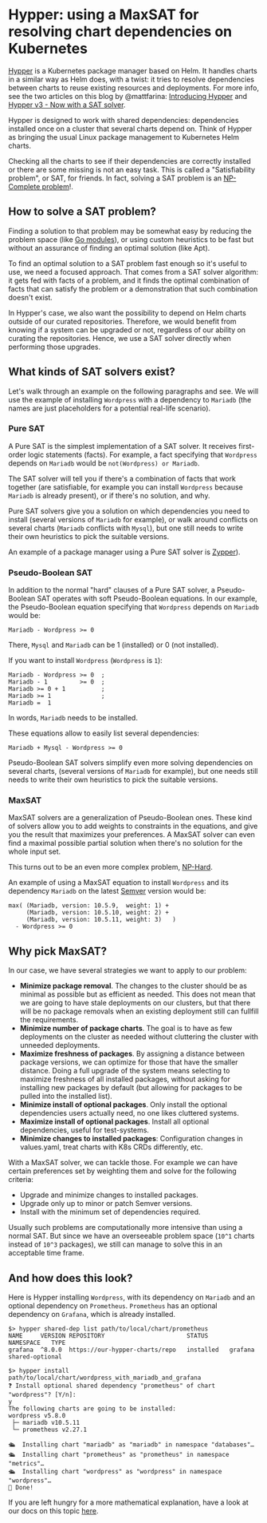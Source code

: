 # Hypper: using a MaxSAT for resolving chart dependencies on Kubernetes

[Hypper](http://hypper.io) is a Kubernetes package manager based on Helm. It
handles charts in a similar way as Helm does, with a twist: it tries to resolve
dependencies between charts to reuse existing resources and deployments.
For more info, see the two articles on this blog by @mattfarina: [Introducing
Hypper](https://community.suse.com/posts/15893197) and
[Hypper v3 - Now with a SAT solver](https://community.suse.com/posts/14072167).

Hypper is designed to work with shared dependencies: dependencies installed once
on a cluster that several charts depend on. Think of Hypper as bringing the
usual Linux package management to Kubernetes Helm charts.

Checking all the charts to see if their dependencies are correctly installed or
there are some missing is not an easy task. This is called a "Satisfiability
problem", or SAT, for friends. In fact, solving a SAT problem is an [NP-Complete
problem](https://en.wikipedia.org/wiki/Boolean_satisfiability_problem#Unrestricted_satisfiability_(SAT))!.

## How to solve a SAT problem?

Finding a solution to that problem may be somewhat easy by reducing the problem
space (like [Go modules](https://golang.org/ref/mod)), or using custom heuristics to be fast but without an
assurance of finding an optimal solution (like Apt).

To find an optimal solution to a SAT problem fast enough so it's useful to use,
we need a focused approach. That comes from a SAT solver algorithm: it gets fed
with facts of a problem, and it finds the optimal combination of facts that can
satisfy the problem or a demonstration that such combination doesn't exist.

In Hypper's case, we also want the possibility to depend on Helm charts outside
of our curated repositories. Therefore, we would benefit from knowing if a
system can be upgraded or not, regardless of our ability on curating the
repositories. Hence, we use a SAT solver directly when performing those
upgrades.

## What kinds of SAT solvers exist?

Let's walk through an example on the following paragraphs and see. We will use
the example of installing `Wordpress` with a dependency to `Mariadb` (the names
are just placeholders for a potential real-life scenario).

### Pure SAT

A Pure SAT is the simplest implementation of a SAT solver. It receives
first-order logic statements (facts). For example, a fact specifying that
`Wordpress` depends on `Mariadb` would be `not(Wordpress) or Mariadb`.

The SAT solver will tell you if there's a combination of facts that work together
(are satisfiable, for example you can install `Wordpress` because `Mariadb` is
already present), or if there's no solution, and why.

Pure SAT solvers give you a solution on which dependencies you need to install
(several versions of `Mariadb` for example), or walk around conflicts on several
charts (`Mariadb` conflicts with `Mysql`), but one still needs to write their
own heuristics to pick the suitable versions.

An example of a package manager using a Pure SAT solver is
[Zypper](https://en.opensuse.org/Portal:Zypper)).

### Pseudo-Boolean SAT

In addition to the normal "hard" clauses of a Pure SAT solver, a Pseudo-Boolean
SAT operates with soft Pseudo-Boolean equations. In our example,  the
Pseudo-Boolean equation specifying that `Wordpress` depends on `Mariadb` would
be:

```
Mariadb - Wordpress >= 0
```

There, `Mysql` and `Mariadb` can be 1 (installed) or 0 (not installed).

If you want to install `Wordpress` (`Wordpress` is `1`):
```
Mariadb - Wordpress >= 0  ; 
Mariadb - 1         >= 0  ; 
Mariadb >= 0 + 1          ;
Mariadb >= 1              ;
Mariadb =  1
```
In words, `Mariadb` needs to be installed.

These equations allow to easily list several dependencies:
```
Mariadb + Mysql - Wordpress >= 0
```

Pseudo-Boolean SAT solvers simplify even more solving dependencies on several
charts, (several versions of `Mariadb` for example), but one needs still needs
to write their own heuristics to pick the suitable versions.

### MaxSAT

MaxSAT solvers are a generalization of Pseudo-Boolean ones. These kind of
solvers allow you to add weights to constraints in the equations, and give you
the result that maximizes your preferences. A MaxSAT solver can even find a
maximal possible partial solution when there's no solution for the whole input
set.

This turns out to be an even more complex problem,
[NP-Hard](https://en.wikipedia.org/wiki/Maximum_satisfiability_problem).

An example of using a MaxSAT equation to install `Wordpress` and its dependency
`Mariadb` on the latest [Semver](https://semver.org/) version would be:

```
max( (Mariadb, version: 10.5.9,  weight: 1) + 
     (Mariadb, version: 10.5.10, weight: 2) + 
     (Mariadb, version: 10.5.11, weight: 3)   )
  - Wordpress >= 0
```

## Why pick MaxSAT?

In our case, we have several strategies we want to apply to our problem:
- **Minimize package removal**. The changes to the cluster should be as minimal
  as possible but as efficient as needed. This does not mean that we are going
  to have stale deployments on our clusters, but that there will be no package
  removals when an existing deployment still can fullfill the requirements.
- **Minimize number of package charts**. The goal is to have as few deployments
  on the cluster as needed without cluttering the cluster with unneeded deployments. 
- **Maximize freshness of packages**. By assigning a distance between package
  versions, we can optimize for those that have the smaller distance. Doing a
  full upgrade of the system means selecting to maximize freshness of all
  installed packages, without asking for installing new packages by default (but
  allowing for packages to be pulled into the installed list).
- **Minimize install of optional packages**. Only install the optional
  dependencies users actually need, no one likes cluttered systems. 
- **Maximize install of optional packages**. Install all optional dependencies, 
  useful for test-systems.
- **Minimize changes to installed packages**: Configuration changes in
  values.yaml, treat charts with K8s CRDs differently, etc.
  
With a MaxSAT solver, we can tackle those. For example we can have certain
preferences set by weighting them and solve for the following criteria:
- Upgrade and minimize changes to installed packages.
- Upgrade only up to minor or patch Semver versions.
- Install with the minimum set of dependencies required.

Usually such problems are computationally more intensive than using a normal
SAT. But since we have an overseeable problem space (`10^1` charts instead of
`10^3` packages), we still can manage to solve this in an acceptable time frame. 

## And how does this look?

Here is Hypper installing `Wordpress`, with its dependency on `Mariadb` and an
optional dependency on `Prometheus`.  `Prometheus` has an optional dependency on
`Grafana`, which is already installed.

``` console
$> hypper shared-dep list path/to/local/chart/prometheus
NAME     VERSION REPOSITORY                       STATUS      NAMESPACE   TYPE
grafana  ^8.0.0  https://our-hypper-charts/repo   installed   grafana     shared-optional

$> hypper install path/to/local/chart/wordpress_with_mariadb_and_grafana
❓ Install optional shared dependency "prometheus" of chart "wordpress"? [Y/n]:
y
The following charts are going to be installed:
wordpress v5.8.0
 ├─ mariadb v10.5.11
 └─ prometheus v2.27.1

🛳  Installing chart "mariadb" as "mariadb" in namespace "databases"…
🛳  Installing chart "prometheus" as "prometheus" in namespace "metrics"…
🛳  Installing chart "wordpress" as "wordpress" in namespace "wordpress"…
👏 Done!
```

If you are left hungry for a more mathematical explanation, have a look at our
docs on this topic
[here](https://github.com/rancher-sandbox/hypper/blob/main/docs/design/sat-solver.md).
